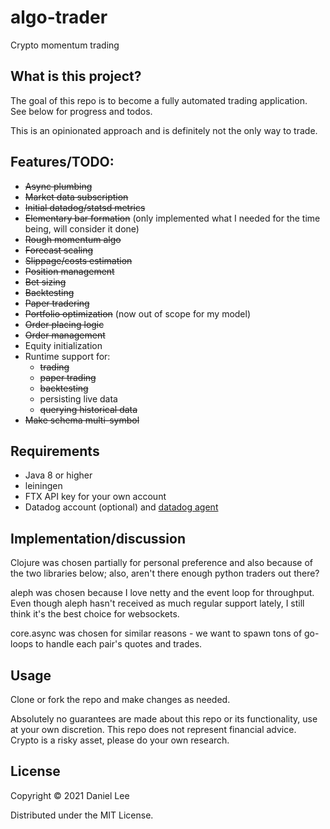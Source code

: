 # algo-trader

Crypto momentum trading

## What is this project?

The goal of this repo is to become a fully automated trading application. See below for progress and todos.

This is an opinionated approach and is definitely not the only way to trade.

## Features/TODO:

 * ~~Async plumbing~~
 * ~~Market data subscription~~
 * ~~Initial datadog/statsd metrics~~
 * ~~Elementary bar formation~~ (only implemented what I needed for the time being, will consider it done)
 * ~~Rough momentum algo~~
 * ~~Forecast scaling~~
 * ~~Slippage/costs estimation~~
 * ~~Position management~~
 * ~~Bet sizing~~
 * ~~Backtesting~~
 * ~~Paper tradering~~
 * ~~Portfolio optimization~~ (now out of scope for my model)
 * ~~Order placing logic~~
 * ~~Order management~~
 * Equity initialization
 * Runtime support for:
   * ~~trading~~
   * ~~paper trading~~
   * ~~backtesting~~
   * persisting live data
   * ~~querying historical data~~
 * ~~Make schema multi-symbol~~

## Requirements
 * Java 8 or higher
 * leiningen
 * FTX API key for your own account
 * Datadog account (optional) and [datadog agent](https://docs.datadoghq.com/agent/)

## Implementation/discussion

Clojure was chosen partially for personal preference and also because of the two libraries below; also, aren't there enough python traders out there?

aleph was chosen because I love netty and the event loop for throughput. Even though aleph hasn't received as much regular support lately, I still think it's the best choice for websockets.

core.async was chosen for similar reasons - we want to spawn tons of go-loops to handle each pair's quotes and trades.

## Usage

Clone or fork the repo and make changes as needed.

Absolutely no guarantees are made about this repo or its functionality, use at your own discretion. This repo does not represent financial advice. Crypto is a risky asset, please do your own research.

## License

Copyright © 2021 Daniel Lee

Distributed under the MIT License.
